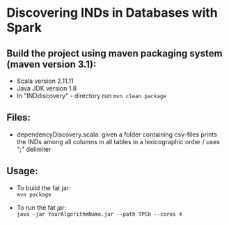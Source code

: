 # Discovering INDs in Databases with Spark
## Build the project using maven packaging system (maven version 3.1):
- Scala version 2.11.11
- Java JDK version 1.8
- In "INDdiscovery" - directory run ``mvn clean package``

## Files:
- dependencyDiscovery.scala: given a folder containing csv-files prints
the INDs among all columns in all tables in a lexicographic order
/ uses ";" delimiter

## Usage:
- To build the fat jar:  
``mvn package``

- To run the fat jar:  
``java -jar YourAlgorithmName.jar --path TPCH --cores 4``
